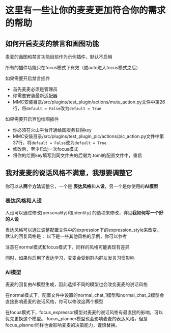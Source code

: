 # 这里有一些让你的麦麦更加符合你的需求的帮助

## 如何开启麦麦的禁言和画图功能

麦麦的画图和禁言功能目前作为示例插件，默认不启用

所有的插件功能只在focus模式下有效（或auto进入focus模式之后）

如果需要开启禁言插件
 - 首先麦麦必须是管理员
 - 你需要安装最新适配器
 - MMC安装目录/src/plugins/test_plugin/actions/mute_action.py文件中第26行，将`default = False`改为`default = True`

如果需要开启豆包绘图插件
 - 你必须在火山平台开通绘图服务获得key
 - MMC安装目录/src/plugins/test_plugin_pic/actions/pic_action.py文件中第37行，将`default = False`改为`default = True`
 - 修改后，至少启动一次focus模式
 - 将你的绘图key填写到同文件夹的后缀为.toml的配置文件中，重启


## 我对麦麦的说话风格不满意，我想要调整它

你可以从**两个方法**调整它，一个是 **表达风格**和**人设**，另一个是你使用的**AI模型**

### 表达风格和人设

人设可以通过修改[personality]和[identity] 的选项来修改，详见**我如何写一个好的人设**

表达风格可以通过调整配置文件中的expression下的expression_style来改变。
默认的回复风格是：
以下是一些其他风格的示例，你可以参考

注意在normal模式和focus模式下，同样的风格可能表现有差异

同时，如果你启用了表达学习，麦麦会受到群内群友发言习惯影响

### AI模型

麦麦的回复由AI模型生成，因此选择不同的模型也会改变麦麦的说话风格

在normal模式下，配置文件中设置的normal_chat_1模型和normal_chat_2模型会直接影响麦麦的说话风格，你可以修改这两个模型

在focus模式下，focus_expressor模型对麦麦的说话风格有最直接的影响，可以优先更换这个模型。
focus_planner模型也会影响麦麦的表达风格，但是focus_planner同样也会影响麦麦的决策能力，谨慎替换。